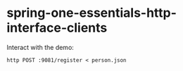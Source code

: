 # spring-one-essentials-http-interface-clients

Interact with the demo:

`http POST :9081/register < person.json`